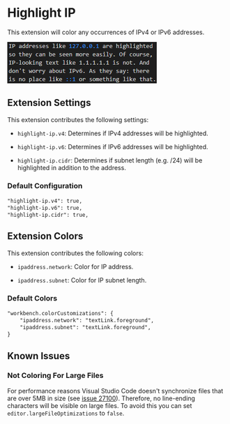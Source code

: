 Highlight IP
============

This extension will color any occurrences of IPv4 or IPv6 addresses.

![Screenshot](https://raw.githubusercontent.com/medo64/highlight-ip/master/images/screenshot.png)


## Extension Settings

This extension contributes the following settings:

* `highlight-ip.v4`: Determines if IPv4 addresses will be highlighted.

* `highlight-ip.v6`: Determines if IPv6 addresses will be highlighted.

* `highlight-ip.cidr`: Determines if subnet length (e.g. /24) will be
                       highlighted in addition to the address.


### Default Configuration

    "highlight-ip.v4": true,
    "highlight-ip.v6": true,
    "highlight-ip.cidr": true,


## Extension Colors

This extension contributes the following colors:

* `ipaddress.network`: Color for IP address.

* `ipaddress.subnet`: Color for IP subnet length.


### Default Colors

    "workbench.colorCustomizations": {
        "ipaddress.network": "textLink.foreground",
        "ipaddress.subnet": "textLink.foreground",
    }


## Known Issues

### Not Coloring For Large Files

For performance reasons Visual Studio Code doesn't synchronize files that are
over 5MB in size (see [issue 27100](https://github.com/Microsoft/vscode/issues/27100)).
Therefore, no line-ending characters will be visible on large files. To avoid
this you can set `editor.largeFileOptimizations` to `false`.

